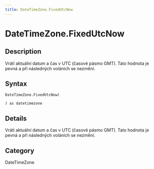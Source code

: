 ```yaml
---
title: DateTimeZone.FixedUtcNow
---
```


# DateTimeZone.FixedUtcNow


## Description

Vrátí aktuální datum a čas v UTC (časové pásmo GMT). Tato hodnota je pevná a při následných voláních se nezmění.


## Syntax

```powerquery
DateTimeZone.FixedUtcNow(

) as datetimezone
```


## Details

Vrátí aktuální datum a čas v UTC (časové pásmo GMT). Tato hodnota je pevná a při následných voláních se nezmění.



## Category
DateTimeZone
